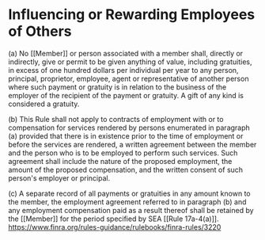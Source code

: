 # Influencing or Rewarding Employees of Others

(a) No [[Member]] or person associated with a member shall, directly or indirectly, give or permit to be given anything of value, including gratuities, in excess of one hundred dollars per individual per year to any person, principal, proprietor, employee, agent or representative of another person where such payment or gratuity is in relation to the business of the employer of the recipient of the payment or gratuity. A gift of any kind is considered a gratuity.

(b) This Rule shall not apply to contracts of employment with or to compensation for services rendered by persons enumerated in paragraph (a) provided that there is in existence prior to the time of employment or before the services are rendered, a written agreement between the member and the person who is to be employed to perform such services. Such agreement shall include the nature of the proposed employment, the amount of the proposed compensation, and the written consent of such person's employer or principal.

(c) A separate record of all payments or gratuities in any amount known to the member, the employment agreement referred to in paragraph (b) and any employment compensation paid as a result thereof shall be retained by the [[Member]] for the period specified by SEA [[Rule 17a-4(a)]].
https://www.finra.org/rules-guidance/rulebooks/finra-rules/3220